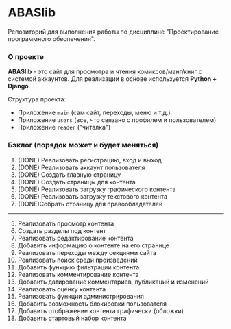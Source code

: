 # ABASlib
Репозиторий для выполнения работы по дисциплине "Проектирование программного обеспечения".

### О проекте

**ABASlib** - это сайт для просмотра и чтения комиксов/манг/книг с системой аккаунтов. Для реализации в основе используется **Python + Django**.

Структура проекта:
  - Приложение `main` (сам сайт, переходы, меню и т.д.)
  - Приложение `users` (все, что связано с профилем и пользователем)
  - Приложение `reader` ("читалка")

### Бэклог (порядок может и будет меняться)

1. (DONE) Реализовать регистрацию, вход и выход
2. (DONE) Реализовать аккаунт пользователя
3. (DONE) Создать главную страницу
4. (DONE) Создать страницы для контента
5. (DONE) Реализовать загрузку графического контента
6. (DONE) Реализовать загрузку текстового контента
7. (DONE)Собрать страницу для правообладателей
---
5. Реализовать просмотр контента
8. Создать разделы под контент
9. Реализовать редактирование контента
10. Добавить информацию о контенте на его странице
11. Реализовать переходы между секциями сайта
12. Реализовать поиск среди произведений
13. Добавить функцию фильтрации контента
14. Реализовать комментирование контента
15. Добавить датирование комментариев, публикаций и изменений
16. Реализовать оценку контента
17. Реализовать функции администрирования
18. Добавить возможность блокировки пользователя
19. Добавить отображение контента графически (обложки)
20. Добавить стартовый набор контента
